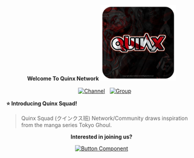 <div align="center">
  
  **Welcome To Quinx Network**
<img src="https://github.com/QunixNetwork/.github/blob/main/rs/New%20Project%20%5B42A9C4C%5D.png" width="200" height="200">


ㅤ [![Channel](https://img.shields.io/badge/Channel-2CA5E0?style=for-the-badge&logo=telegram&logoColor=white)](https://github.com/QunixNetwork/Channels)ㅤ[![Group](https://img.shields.io/badge/Group-2CA5E0?style=for-the-badge&logo=telegram&logoColor=white)]([https://telegram.me/QuinxChat](https://github.com/QunixNetwork/.github/edit/main/profile/README.md)https://github.com/QunixNetwork/Groups)

</div>

**⭐️ Introducing Quinx Squad!**
> Quinx Squad (クインクス班) Network/Community draws inspiration from the manga series Tokyo Ghoul.

<div align="center">
  
**Interested in joining us?**

  [![Button Component](https://readme-components.vercel.app/api?component=button&text=ClickHere&size=small)](https://github.com/QuinxNetwork/Premium)

</div>
